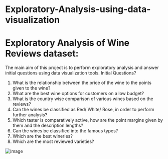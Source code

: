 # Exploratory-Analysis-using-data-visualization
# Exploratory Analysis of Wine Reviews dataset:
The main aim of this project is to perform exploratory analysis and answer initial questions using data visualization tools.
Initial Questions?  
1.	What is the relationship between the price of the wine to the points given to the wine?
2.	What are the best wine options for customers on a low budget? 
3.	What is the country wise comparison of various wines based on the reviews?
4.	Can the wines be classified as Red/ White/ Rose, in order to perform further analysis?
5.	Which taster is comparatively active, how are the point margins given by them and the description lengths?
6.	Can the wines be classified into the famous types?
7.	Which are the best wineries?
8.	Which are the most reviewed varieties?

![image](https://user-images.githubusercontent.com/46936497/61011223-9a7c9a80-a371-11e9-91dc-feb5d33bedac.png)
